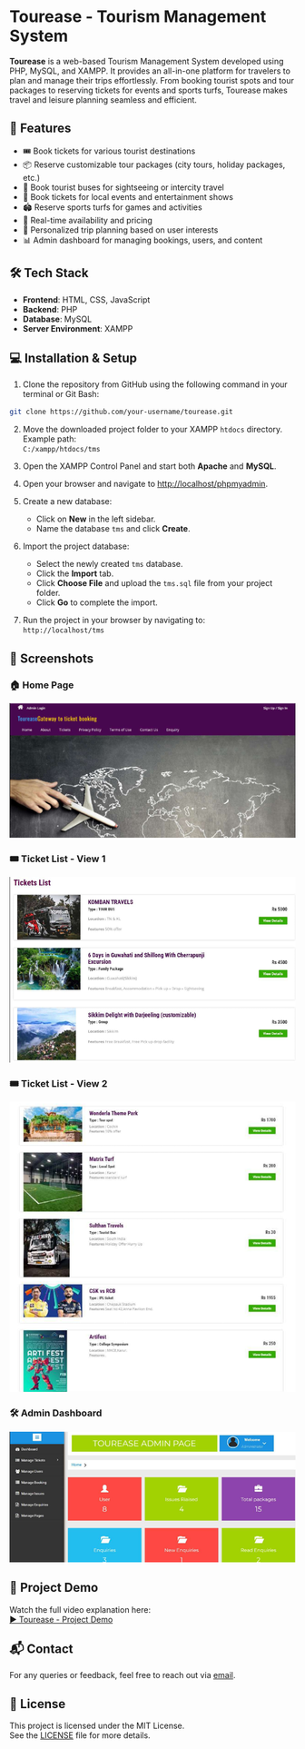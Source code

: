 # Tourease - Tourism Management System

**Tourease** is a web-based Tourism Management System developed using PHP, MySQL, and XAMPP. It provides an all-in-one platform for travelers to plan and manage their trips effortlessly. From booking tourist spots and tour packages to reserving tickets for events and sports turfs, Tourease makes travel and leisure planning seamless and efficient.

## 🚀 Features

- 🎟️ Book tickets for various tourist destinations
- 📦 Reserve customizable tour packages (city tours, holiday packages, etc.)
- 🚌 Book tourist buses for sightseeing or intercity travel
- 🎫 Book tickets for local events and entertainment shows
- 🏟️ Reserve sports turfs for games and activities
- 🔄 Real-time availability and pricing
- 🧭 Personalized trip planning based on user interests
- 📊 Admin dashboard for managing bookings, users, and content

## 🛠️ Tech Stack

- **Frontend**: HTML, CSS, JavaScript
- **Backend**: PHP
- **Database**: MySQL
- **Server Environment**: XAMPP


## 💻 Installation & Setup

1. Clone the repository from GitHub using the following command in your terminal or Git Bash:  
```bash
git clone https://github.com/your-username/tourease.git
```
2. Move the downloaded project folder to your XAMPP `htdocs` directory. Example path:  
   `C:/xampp/htdocs/tms`

3. Open the XAMPP Control Panel and start both **Apache** and **MySQL**.

4. Open your browser and navigate to [http://localhost/phpmyadmin](http://localhost/phpmyadmin).

5. Create a new database:
   - Click on **New** in the left sidebar.
   - Name the database `tms` and click **Create**.

6. Import the project database:
   - Select the newly created `tms` database.
   - Click the **Import** tab.
   - Click **Choose File** and upload the `tms.sql` file from your project folder.
   - Click **Go** to complete the import.

7. Run the project in your browser by navigating to:  
   `http://localhost/tms`

   
## 📸 Screenshots

### 🏠 Home Page
![Home Page](tms/screenshots/Homepage.png)

### 🎟️ Ticket List - View 1
![Ticket List 1](tms/screenshots/ticket_list1.png)

### 🎟️ Ticket List - View 2
![Ticket List 2](tms/screenshots/ticket_list2.png)

### 🛠️ Admin Dashboard
![Admin Dashboard](tms/screenshots/admin_dashboard.png)

## 🎥 Project Demo

Watch the full video explanation here:  
[▶️ Tourease - Project Demo](https://youtu.be/bT3mZ9UrGpM)

## 📬 Contact

For any queries or feedback, feel free to reach out via [email](mailto:prasanth6044@gmail.com).

## 📄 License

This project is licensed under the MIT License.  
See the [LICENSE](LICENSE) file for more details.

